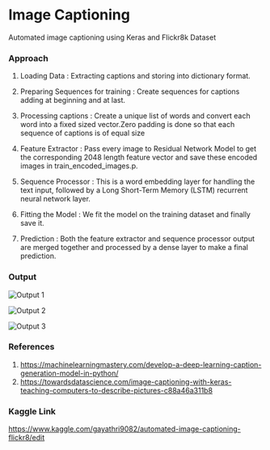 # Image Captioning

Automated image captioning using Keras and Flickr8k Dataset

### Approach

1. Loading Data : 
   Extracting captions and storing into dictionary format.

2. Preparing Sequences for training :
   Create sequences for captions adding <start> at beginning and <end> at last.

3. Processing captions :
   Create a unique list of words and convert each word into a fixed sized vector.Zero padding is done so that each sequence of captions is of equal size

4. Feature Extractor :
   Pass every image to Residual Network Model to get the corresponding 2048 length feature vector and save these encoded images in train_encoded_images.p.

5. Sequence Processor :
   This is a word embedding layer for handling the text input, followed by a Long Short-Term Memory (LSTM) recurrent neural network layer.

6. Fitting the Model :
   We fit the model on the training dataset and finally save it.

7. Prediction :
   Both the feature extractor and sequence processor output are merged together and processed by a dense layer to make a final prediction.
   
 ### Output
 
 ![Output 1](https://github.com/gayathri-venu/DeepPixel/blob/master/deeppixel/Image_Captioning/output/1.png)
 
 ![Output 2](https://github.com/gayathri-venu/DeepPixel/blob/master/deeppixel/Image_Captioning/output/2.png)
 
 ![Output 3](https://github.com/gayathri-venu/DeepPixel/blob/master/deeppixel/Image_Captioning/output/3.png)
  
  
 ### References

1. https://machinelearningmastery.com/develop-a-deep-learning-caption-generation-model-in-python/
2. https://towardsdatascience.com/image-captioning-with-keras-teaching-computers-to-describe-pictures-c88a46a311b8
 
 ### Kaggle Link
 
 https://www.kaggle.com/gayathri9082/automated-image-captioning-flickr8/edit
 
 
    
  
     
    
  
